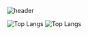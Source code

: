 ![header](https://capsule-render.vercel.app/api?type=waving&color=gradient&customColorList=0,30&height=300&text=Hello%20I'm%20Chimy&stroke=D5D5D5&fontAlign=50&count_private=true)

![Top Langs](https://github-readme-stats.vercel.app/api?username=chimy2&hide=contribs,prs&show_icons=true)
![Top Langs](https://github-readme-stats.vercel.app/api/top-langs/?username=chimy2&layout=compact)
